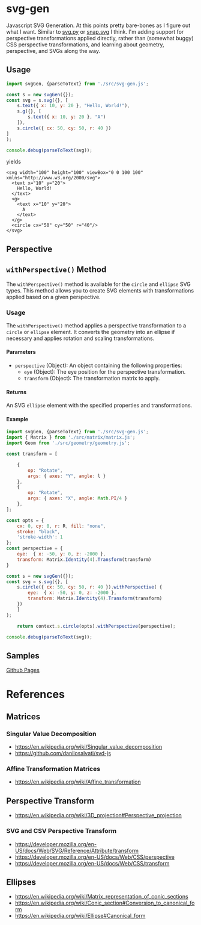 # svg-gen

Javascript SVG Generation. At this points pretty bare-bones as I figure out what I want. Similar to [svg.py](https://github.com/orsinium-labs/svg.py) or [snap.svg](http://snapsvg.io/) I think. I'm adding support for perspective transformations applied directly, rather than (somewhat buggy) CSS perspective transformations, and learning about geometry, perspective, and SVGs along the way.

## Usage

```javascript
import svgGen, {parseToText} from './src/svg-gen.js';

const s = new svgGen({});
const svg = s.svg({}, [
    s.text({ x: 10, y: 20 }, "Hello, World!"),
    s.g({}, [
        s.text({ x: 10, y: 20 }, "A")
    ]),
    s.circle({ cx: 50, cy: 50, r: 40 })
]
);

console.debug(parseToText(svg));
```

yields

```
<svg width="100" height="100" viewBox="0 0 100 100" xmlns="http://www.w3.org/2000/svg">
  <text x="10" y="20">
    Hello, World!
  </text>
  <g>
    <text x="10" y="20">
      A
    </text>
  </g>
  <circle cx="50" cy="50" r="40"/>
</svg>
```

## Perspective

## `withPerspective()` Method

The `withPerspective()` method is available for the `circle` and `ellipse` SVG types. This method allows you to create SVG elements with transformations applied based on a given perspective.

### Usage

The `withPerspective()` method applies a perspective transformation to a `circle` or `ellipse` element. It converts the geometry into an ellipse if necessary and applies rotation and scaling transformations.

#### Parameters

- `perspective` (Object): An object containing the following properties:
  - `eye` (Object): The eye position for the perspective transformation.
  - `transform` (Object): The transformation matrix to apply.

#### Returns

An SVG `ellipse` element with the specified properties and transformations.

#### Example

```javascript
import svgGen, {parseToText} from './src/svg-gen.js';
import { Matrix } from './src/matrix/matrix.js';
import Geom from './src/geometry/geometry.js';

const transform = [

    {
        op: "Rotate",
        args: { axes: "Y", angle: l }
    },
    {
        op: "Rotate",
        args: { axes: "X", angle: Math.PI/4 }
    },
];

const opts = {
    cx: 0, cy: 0, r: R, fill: "none",
    stroke: "black",
    'stroke-width': 1
};
const perspective = {
    eye:  { x: -50, y: 0, z: -2000 },
    transform: Matrix.Identity(4).Transform(transform)
}

const s = new svgGen({});
const svg = s.svg({}, [
    s.circle({ cx: 50, cy: 50, r: 40 }).withPerspective( {
        eye:  { x: -50, y: 0, z: -2000 },
        transform: Matrix.Identity(4).Transform(transform)
    })
    ]
);

    return context.s.circle(opts).withPerspective(perspective);

console.debug(parseToText(svg));
```

## Samples

[Github Pages](https://antoninus.org/svg-gen/)

# References

## Matrices

### Singular Value Decomposition

* https://en.wikipedia.org/wiki/Singular_value_decomposition
* https://github.com/danilosalvati/svd-js

### Affine Transformation Matrices

* https://en.wikipedia.org/wiki/Affine_transformation

## Perspective Transform

* https://en.wikipedia.org/wiki/3D_projection#Perspective_projection

### SVG and CSV Perspective Transform

* https://developer.mozilla.org/en-US/docs/Web/SVG/Reference/Attribute/transform
* https://developer.mozilla.org/en-US/docs/Web/CSS/perspective
* https://developer.mozilla.org/en-US/docs/Web/CSS/transform

## Ellipses

* https://en.wikipedia.org/wiki/Matrix_representation_of_conic_sections
* https://en.wikipedia.org/wiki/Conic_section#Conversion_to_canonical_form
* https://en.wikipedia.org/wiki/Ellipse#Canonical_form


